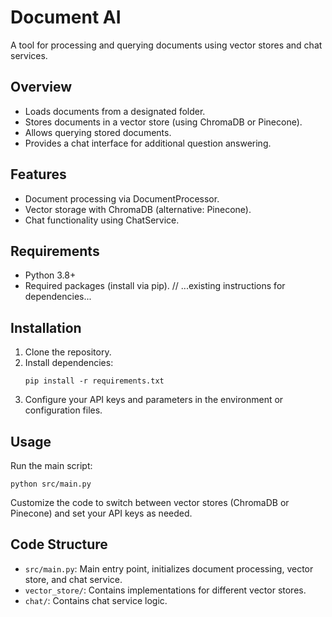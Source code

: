 # Document AI

A tool for processing and querying documents using vector stores and chat services.

## Overview

- Loads documents from a designated folder.
- Stores documents in a vector store (using ChromaDB or Pinecone).
- Allows querying stored documents.
- Provides a chat interface for additional question answering.

## Features

- Document processing via DocumentProcessor.
- Vector storage with ChromaDB (alternative: Pinecone).
- Chat functionality using ChatService.

## Requirements

- Python 3.8+
- Required packages (install via pip).
  // ...existing instructions for dependencies...

## Installation

1. Clone the repository.
2. Install dependencies:
   ```
   pip install -r requirements.txt
   ```
3. Configure your API keys and parameters in the environment or configuration files.

## Usage

Run the main script:

```
python src/main.py
```

Customize the code to switch between vector stores (ChromaDB or Pinecone) and set your API keys as needed.

## Code Structure

- `src/main.py`: Main entry point, initializes document processing, vector store, and chat service.
- `vector_store/`: Contains implementations for different vector stores.
- `chat/`: Contains chat service logic.

